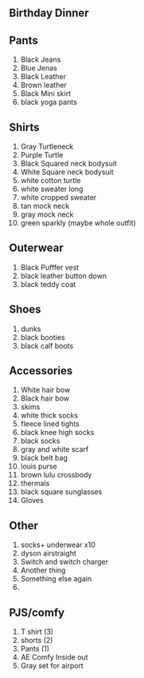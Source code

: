 ## Birthday Dinner


## Pants
1. Black Jeans
2. Blue Jenas
3. Black Leather
4. Brown leather
5. Black Mini skirt
6. black yoga pants

## Shirts
1.  Gray Turtleneck
2. Purple Turtle
3. Black Squared neck bodysuit
4. White Square neck bodysuit
5. white cotton turtle
6. white sweater long
7. white cropped sweater
8. tan mock neck
9. gray mock neck
10. green sparkly (maybe whole outfit)

## Outerwear
1. Black Pufffer vest
2. black leather button down
3. black teddy coat


## Shoes
1. dunks
2. black booties
3. black calf boots

## Accessories
1. White hair bow
2. Black hair bow
3. skims
4. white thick socks
5. fleece lined tights
6. black knee high socks
7. black socks
8. gray and white scarf
9. black belt bag
10. louis purse
11. brown lulu crossbody
12. thermals
13. black square sunglasses
14. Gloves

## Other
1. socks+ underwear x10
2. dyson airstraight
3. Switch and switch charger
4. Another thing
5. Something else again
6. 

## PJS/comfy
1. T shirt (3)
2. shorts (2)
3. Pants (1)
4. AE Comfy Inside out
5. Gray set for airport